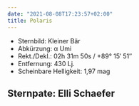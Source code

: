 ```yaml
---
date: "2021-08-08T17:23:57+02:00"
title: Polaris
---
```


- Sternbild: Kleiner Bär
- Abkürzung: α Umi
- Rekt./Dekl.: 02h 31m 50s / +89° 15′ 51″
- Entfernung: 430 Lj.
- Scheinbare Helligkeit: 1,97 mag

## Sternpate: Elli Schaefer
